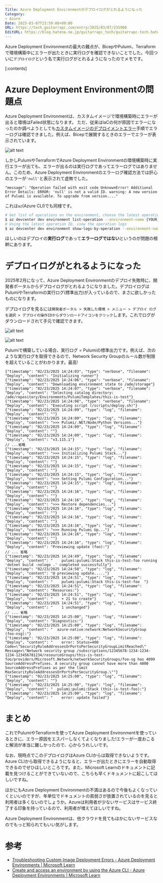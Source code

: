 ```yaml
---
Title: Azure Deployment Environmentのデプロイログがとれるようになった
Category:
- Azure
Date: 2025-03-07T23:59:00+09:00
URL: https://tech.guitarrapc.com/entry/2025/03/07/235900
EditURL: https://blog.hatena.ne.jp/guitarrapc_tech/guitarrapc-tech.hatenablog.com/atom/entry/6802418398335467328
---
```


Azure Deployment Environmentの最大の難点が、BicepやPulumi、Terraformで環境構築中にエラーが出たときに実行ログを確認できないことでした。今回ついに`デプロイログ`という名で実行ログがとれるようになったのでメモです。

[:contents]

# Azure Deployment Environmentの問題点

Azure Deployment Environmentは、カスタムイメージで環境構築時にエラーが出ると環境はFailed状態になります。
ただ、従来はIaCの何が原因でエラーになったのか調べようとしても[カスタムイメージのデプロイメントエラー](https://learn.microsoft.com/en-us/azure/deployment-environments/troubleshoot-custom-image-logs-errors)手順でエラーログは確認できました。例えば、Bicepで展開するときのエラーでエラーが表示されています。

![alt text](image.png)

しかしPulumiやTerraformでAzure Deployment Environmentの環境構築時に実行エラーが出ても、エラーが出るのは実行ログであってエラーログではありません。このため、Azure Deployment Environmentのエラーログ確認方法では肝心のエラーが`'null'`と表示されて虚無でした。

```
"message": "Operation failed with exit code UnknownError! Additional Error Details: ERROR: 'null' is not a valid ID. warning: A new version of Pulumi is available. To upgrade from version...."
```

これは`az`(Azure CLI)でも同様です。

```sh
# Get list of operations on the environment, choose the latest operation
$ az devcenter dev environment list-operation --environment-name {YOUR_ENVIRONMENT_NAME} --project {YOUR_PROJECT_NAME}
# Using the latest operation ID, view the operation logs
$ az devcenter dev environment show-logs-by-operation --environment-name {YOUR_ENVIRONMENT_NAME} --project {YOUR_PROJECT_NAME} --operation-id {LATEST_OPERATION_ID}
```

ほしいのはデプロイの**実行ログ**であって**エラーログではない**というのが問題の根幹にあります。

# デプロイログがとれるようになった

2025年2月になって、Azure Deployment Environmentのデプロイ失敗時に、開発者ポータルからデプロイログがとれるようになりました。デプロイログはPulumiやTerraformの実行ログ(標準出力)が入っているので、まさに欲しかったものになります。

デプロイログを見るには`開発者ポータル > 失敗した環境 > メニュー > デプロイ ログを選択 > デプロイの操作IDからダウンロードアイコンをクリック`します。これでログがダウンロードされて手元で確認できます。

![alt text](image-1.png)

![alt text](image-2.png)

Pulumiで構築している場合、実行ログ = Pulumiの標準出力です。例えば、次のような実行ログを取得できるので、Network Security Groupのルール数が制限を超えていることがわかります。最高!

```
{"timestamp": "02/23/2025 14:24:03", "type": "verbose", "filename": "Deploy", "content": "Initializing runner"}
{"timestamp": "02/23/2025 14:24:06", "type": "verbose", "filename": "Deploy", "content": "Downloading environment state to /ade/storage"}
{"timestamp": "02/23/2025 14:24:07", "type": "verbose", "filename": "Deploy", "content": "Selecting catalog directory: /ade/repository/Environments/PulumiTemplates/this-is-test"}
{"timestamp": "02/23/2025 14:24:08", "type": "verbose", "filename": "Deploy", "content": "Executing script (/scripts/deploy.sh)"}
{"timestamp": "02/23/2025 14:24:09", "type": "log", "filename": "Deploy", "content": ""}
{"timestamp": "02/23/2025 14:24:09", "type": "log", "filename": "Deploy", "content": ">>> Pulumi/.NET/Node/Python Versions..."}
{"timestamp": "02/23/2025 14:24:09", "type": "log", "filename": "Deploy", "content": ""}
{"timestamp": "02/23/2025 14:24:09", "type": "log", "filename": "Deploy", "content": "v3.115.1"}
// ...省略
{"timestamp": "02/23/2025 14:24:15", "type": "log", "filename": "Deploy", "content": ">>> Initializing Pulumi Stack..."}
{"timestamp": "02/23/2025 14:24:15", "type": "log", "filename": "Deploy", "content": ""}
{"timestamp": "02/23/2025 14:24:15", "type": "log", "filename": "Deploy", "content": ""}
{"timestamp": "02/23/2025 14:24:15", "type": "log", "filename": "Deploy", "content": ">>> Setting Pulumi Configuration..."}
{"timestamp": "02/23/2025 14:24:15", "type": "log", "filename": "Deploy", "content": ""}
{"timestamp": "02/23/2025 14:24:16", "type": "log", "filename": "Deploy", "content": ""}
{"timestamp": "02/23/2025 14:24:16", "type": "log", "filename": "Deploy", "content": ">>> Restore dependencies..."}
{"timestamp": "02/23/2025 14:24:16", "type": "log", "filename": "Deploy", "content": ""}
{"timestamp": "02/23/2025 14:24:16", "type": "log", "filename": "Deploy", "content": ""}
{"timestamp": "02/23/2025 14:24:16", "type": "log", "filename": "Deploy", "content": ">>> Running Pulumi Up..."}
{"timestamp": "02/23/2025 14:24:16", "type": "log", "filename": "Deploy", "content": ""}
{"timestamp": "02/23/2025 14:24:16", "type": "log", "filename": "Deploy", "content": "Previewing update (foo):"}
// ... 省略
{"timestamp": "02/23/2025 14:24:49", "type": "log", "filename": "Deploy", "content": "    pulumi:pulumi:Stack this-is-test-foo running 'dotnet build -nologo .' completed successfully"}
{"timestamp": "02/23/2025 14:24:50", "type": "log", "filename": "Deploy", "content": "@ previewing update....."}
{"timestamp": "02/23/2025 14:24:51", "type": "log", "filename": "Deploy", "content": "    pulumi:pulumi:Stack this-is-test-foo  "}
{"timestamp": "02/23/2025 14:24:51", "type": "log", "filename": "Deploy", "content": "Resources:"}
{"timestamp": "02/23/2025 14:24:51", "type": "log", "filename": "Deploy", "content": "    + 21 to create"}
{"timestamp": "02/23/2025 14:24:51", "type": "log", "filename": "Deploy", "content": "    1 unchanged"}
// ... 省略
{"timestamp": "02/23/2025 14:25:00", "type": "log", "filename": "Deploy", "content": "Diagnostics:"}
{"timestamp": "02/23/2025 14:25:00", "type": "log", "filename": "Deploy", "content": "  azure-native:network:NetworkSecurityGroup (foo-nsg):"}
{"timestamp": "02/23/2025 14:25:00", "type": "log", "filename": "Deploy", "content": "    error: Status=400 Code=\"SecurityRuleAddressesOrPortsPerSecurityGroupLimitReached\" Message=\"Network security group /subscriptions/12345678-1234-1234-1234-123456781234/resourceGroups/this-is-test-foo/providers/Microsoft.Network/networkSecurityGroups/foo-sg has 4099 SourceAddressPrefixes. A security group cannot have more than 4000 SourceAddressPrefixes as per the limit MaxSecurityRuleAddressesOrPortsPerSecurityGroup.\""}
{"timestamp": "02/23/2025 14:25:00", "type": "log", "filename": "Deploy", "content": ""}
{"timestamp": "02/23/2025 14:25:00", "type": "log", "filename": "Deploy", "content": "  pulumi:pulumi:Stack (this-is-test-foo):"}
{"timestamp": "02/23/2025 14:25:00", "type": "log", "filename": "Deploy", "content": "    error: update failed"}
```

# まとめ

これでPulumiやTerraformを使ってAzure Deployment Environmentを使っているときに、エラー原因をエスパーしなくてよくなりました!エラーが一度おこると解消が本当に難しかったので、心からうれしいです。

なお、現時点でこのデプロイログはAzure CLIからは取得できないようです。Azure CLIから取得できるようになると、エラーが出たときにエラーを自動取得できるのでぜひほしいところです。また、Microsoft Learnのドキュメントに記載を見つけることができていないので、こちらも早くドキュメントに起こしてほしいですね。

ほかにもAzure Deployment Environmentの不満はあるので今後もよくなっていくといいのですが、年単位でドキュメントの貧弱さが放置されているのを見ると利用者は多くないのでしょうか。Azureは利用者が少ないサービスはサービス終了する印象を持っているので、利用者が増えてほしいですね。

Azure Deployment Environmentは、他クラウドを見てもほかにないサービスなのでもっと知られてもいい気がします。

# 参考

* [Troubleshooting Custom Image Deployment Errors - Azure Deployment Environments | Microsoft Learn](https://learn.microsoft.com/en-us/azure/deployment-environments/troubleshoot-custom-image-logs-errors)
* [Create and access an environment by using the Azure CLI - Azure Deployment Environments | Microsoft Learn](https://learn.microsoft.com/en-us/azure/deployment-environments/how-to-create-access-environments)
